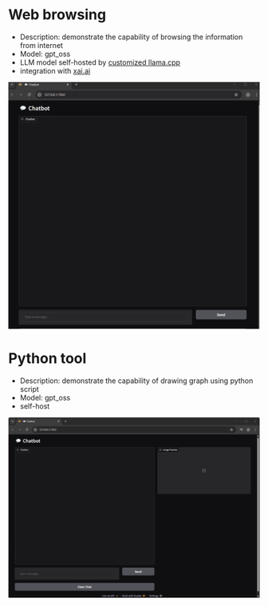 # Web browsing
* Description: demonstrate the capability of browsing the information from internet
* Model: gpt_oss
* LLM model self-hosted by [customized llama.cpp](https://github.com/avble/av_llm)
* integration with [xai.ai](https://exa.ai/)
<img src="https://raw.githubusercontent.com/avble/av_llm/main/docs/images/gpt_oss_tool_web_search_3.gif" alt="Demo web browsing" width="800" />


# Python tool
* Description: demonstrate the capability of drawing graph using python script
* Model: gpt_oss
* self-host
<img src="https://raw.githubusercontent.com/avble/av_llm/main/docs/images/gpt_oss_python_01.gif" alt="Demo web browsing" width="900" />


